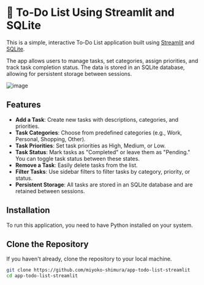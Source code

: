 # 📝 To-Do List Using Streamlit and SQLite

This is a simple, interactive To-Do List application built using [Streamlit](https://streamlit.io/) and [SQLite](https://www.sqlite.org/). 

The app allows users to manage tasks, set categories, assign priorities, and track task completion status.
The data is stored in an SQLite database, allowing for persistent storage between sessions.

![image](https://github.com/user-attachments/assets/150b19bd-4493-468f-a5aa-a14e237bd6f9)

## Features

- **Add a Task**: Create new tasks with descriptions, categories, and priorities.
- **Task Categories**: Choose from predefined categories (e.g., Work, Personal, Shopping, Other).
- **Task Priorities**: Set task priorities as High, Medium, or Low.
- **Task Status**: Mark tasks as "Completed" or leave them as "Pending." You can toggle task status between these states.
- **Remove a Task**: Easily delete tasks from the list.
- **Filter Tasks**: Use sidebar filters to filter tasks by category, priority, or status.
- **Persistent Storage**: All tasks are stored in an SQLite database and are retained between sessions.

## Installation

To run this application, you need to have Python installed on your system.

## Clone the Repository

If you haven't already, clone the repository to your local machine.

```bash
git clone https://github.com/miyoko-shimura/app-todo-list-streamlit
cd app-todo-list-streamlit
